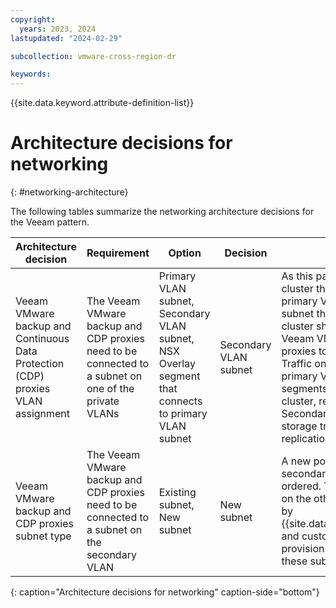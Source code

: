 ```yaml
---
copyright:
  years: 2023, 2024
lastupdated: "2024-02-29"

subcollection: vmware-cross-region-dr

keywords:
---
```


{{site.data.keyword.attribute-definition-list}}

# Architecture decisions for networking
{: #networking-architecture}

The following tables summarize the networking architecture decisions for the Veeam pattern.

| Architecture decision                       | Requirement                                                                                  | Option                                                                                        | Decision          | Rationale                                                                                                                                                                                                                                                                                                                                                                                                                           |
|-------------------------------------------------|--------------------------------------------------------------------------------------------------|---------------------------------------------------------------------------------------------------|-----------------------|-----------------------------------------------------------------------------------------------------------------------------------------------------------------------------------------------------------------------------------------------------------------------------------------------------------------------------------------------------------------------------------------------------------------------------------------|
| Veeam VMware backup and Continuous Data Protection (CDP) proxies VLAN assignment | The Veeam VMware backup and CDP proxies need to be connected to a subnet on one of the private VLANs | Primary VLAN subnet, Secondary VLAN subnet, NSX Overlay segment that connects to primary VLAN subnet | Secondary VLAN subnet | As this pattern uses a gateway cluster that protects subnets on the primary VLAN, a Secondary VLAN subnet that bypasses the gateway cluster should be used for the Veeam VMware backup and CDP proxies to maximize throughput. Traffic on the subnets on the primary VLAN and NSX overlay segments traverse the gateway cluster, reducing throughput. The Secondary VLAN's purpose is for storage traffic, including replication. |
| Veeam VMware backup and CDP proxies subnet type     | The Veeam VMware backup and CDP proxies need to be connected to a subnet on the secondary VLAN       | Existing subnet, New subnet                                                                       | New subnet            | A new portable subnet on the secondary VLAN should be ordered. The IP address schemas on the other subnets are managed by {{site.data.keyword.Bluemix_notm}} and customers should not directly provision virtual machines onto these subnets.                                                                                                                                                                                                                     |
{: caption="Architecture decisions for networking" caption-side="bottom"}

